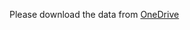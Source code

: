 Please download the data from [OneDrive](https://ucsdcloud-my.sharepoint.com/personal/natanasov_ucsd_edu/_layouts/15/onedrive.aspx?id=%2Fpersonal%2Fnatanasov%5Fucsd%5Fedu%2FDocuments%2FStuff%2FTeaching%2FECE276A%2FECE276A%5FProjects%2FECE276A%5FLidar%5FSLAM%2FKinectData&ga=1)
